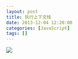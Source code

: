 ```yaml
---
layout: post
title: 执行上下文栈
date: 2013-12-04 12:20:00
categories: [JavaScript]
tags: []
---
```

![](http://img.blog.csdn.net/20131204122035703?watermark/2/text/aHR0cDovL2Jsb2cuY3Nkbi5uZXQvdHVodW9sb25n/font/5a6L5L2T/fontsize/400/fill/I0JBQkFCMA==/dissolve/70/gravity/SouthEast)


